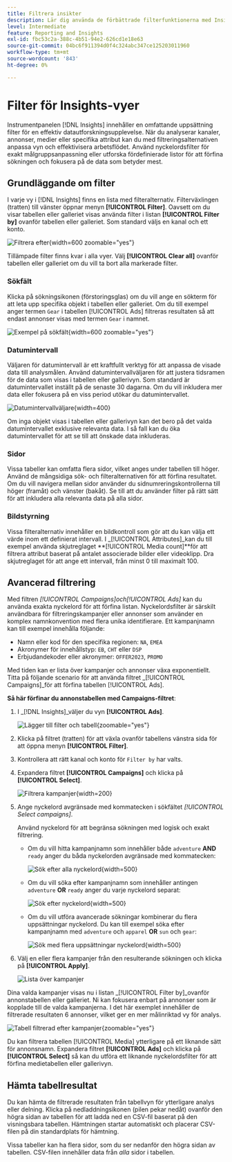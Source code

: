 ```yaml
---
title: Filtrera insikter
description: Lär dig använda de förbättrade filterfunktionerna med Insights.
level: Intermediate
feature: Reporting and Insights
exl-id: fbc53c2a-388c-4b51-94e2-626cd1e18e63
source-git-commit: 04bc6f911394d0f4c324abc347ce125203011960
workflow-type: tm+mt
source-wordcount: '843'
ht-degree: 0%

---
```


# Filter för Insights-vyer

Instrumentpanelen [!DNL Insights] innehåller en omfattande uppsättning filter för en effektiv datautforskningsupplevelse. När du analyserar kanaler, annonser, medier eller specifika attribut kan du med filtreringsalternativen anpassa vyn och effektivisera arbetsflödet. Använd nyckelordsfilter för exakt målgruppsanpassning eller utforska fördefinierade listor för att förfina sökningen och fokusera på de data som betyder mest.

## Grundläggande om filter

I varje vy i [!DNL Insights] finns en lista med filteralternativ. Filterväxlingen (tratten) till vänster öppnar menyn **[!UICONTROL Filter]**. Oavsett om du visar tabellen eller galleriet visas använda filter i listan **[!UICONTROL Filter by]** ovanför tabellen eller galleriet. Som standard väljs en kanal och ett konto.

![Filtrera efter](/help/assets/insights-filter-by.png "Filtrera efter"){width=600 zoomable="yes"}

Tillämpade filter finns kvar i alla vyer. Välj **[!UICONTROL Clear all]** ovanför tabellen eller galleriet om du vill ta bort alla markerade filter.

### Sökfält

Klicka på sökningsikonen (förstoringsglas) om du vill ange en sökterm för att leta upp specifika objekt i tabellen eller galleriet. Om du till exempel anger termen `Gear` i tabellen [!UICONTROL Ads] filtreras resultaten så att endast annonser visas med termen `Gear` i namnet.

![Exempel på sökfält](/help/assets/insights-search.png "Sök efter annonser med stödraster i namnet"){width=600 zoomable="yes"}

### Datumintervall

Väljaren för datumintervall är ett kraftfullt verktyg för att anpassa de visade data till analysmålen. Använd datumintervallväljaren för att justera tidsramen för de data som visas i tabellen eller gallerivyn. Som standard är datumintervallet inställt på de senaste 30 dagarna. Om du vill inkludera mer data eller fokusera på en viss period utökar du datumintervallet.

![Datumintervallväljare](/help/assets/insights-date-range.png "Välj ett datumintervall"){width=400}

Om inga objekt visas i tabellen eller gallerivyn kan det bero på det valda datumintervallet exklusive relevanta data. I så fall kan du öka datumintervallet för att se till att önskade data inkluderas.

### Sidor

Vissa tabeller kan omfatta flera sidor, vilket anges under tabellen till höger. Använd de mångsidiga sök- och filteralternativen för att förfina resultatet. Om du vill navigera mellan sidor använder du sidnumreringskontrollerna till höger (framåt) och vänster (bakåt). Se till att du använder filter på rätt sätt för att inkludera alla relevanta data på alla sidor.

### Bildstyrning

Vissa filteralternativ innehåller en bildkontroll som gör att du kan välja ett värde inom ett definierat intervall. I _[!UICONTROL Attributes]_kan du till exempel använda skjutreglaget **[!UICONTROL Media count]**för att filtrera attribut baserat på antalet associerade bilder eller videoklipp. Dra skjutreglaget för att ange ett intervall, från minst 0 till maximalt 100.

## Avancerad filtrering

Med filtren _[!UICONTROL Campaigns]_och_[!UICONTROL Ads]_ kan du använda exakta nyckelord för att förfina listan. Nyckelordsfilter är särskilt användbara för filtreringskampanjer eller annonser som använder en komplex namnkonvention med flera unika identifierare. Ett kampanjnamn kan till exempel innehålla följande:

- Namn eller kod för den specifika regionen: `NA`, `EMEA`
- Akronymer för innehållstyp: `EB`, `CHT` eller `DSP`
- Erbjudandekoder eller akronymer: `OFFER2023`, `PROMO`

Med tiden kan er lista över kampanjer och annonser växa exponentiellt. Titta på följande scenario för att använda filtret _[!UICONTROL Campaigns]_för att förfina tabellen [!UICONTROL Ads].

**Så här förfinar du annonstabellen med Campaigns-filtret**:

1. I _[!DNL Insights]_väljer du vyn **[!UICONTROL Ads]**.

   ![Lägger till filter och tabell](/help/assets/insights-ads-filter.png "Lägger till vy med filtermeny"){zoomable="yes"}

1. Klicka på filtret (tratten) för att växla ovanför tabellens vänstra sida för att öppna menyn **[!UICONTROL Filter]**.

1. Kontrollera att rätt kanal och konto för `Filter by` har valts.

1. Expandera filtret **[!UICONTROL Campaigns]** och klicka på **[!UICONTROL Select]**.

   ![Filtrera kampanjer](/help/assets/insights-filter-campaigns-expand.png "Utöka kampanjfilter"){width=200}

1. Ange nyckelord avgränsade med kommatecken i sökfältet _[!UICONTROL Select campaigns]_.

   Använd nyckelord för att begränsa sökningen med logisk och exakt filtrering.

   - Om du vill hitta kampanjnamn som innehåller både `adventure` **AND** `ready` anger du båda nyckelorden avgränsade med kommatecken:

     ![Sök efter alla nyckelord](/help/assets/insights-select-campaigns-and.png "Sök efter kampanjnamn som innehåller båda nyckelorden"){width=500}

   - Om du vill söka efter kampanjnamn som innehåller antingen `adventure` **OR** `ready` anger du varje nyckelord separat:

     ![Sök efter nyckelord](/help/assets/insights-select-campaigns-or.png "Sök efter kampanjnamn som innehåller minst ett nyckelord"){width=500}

   - Om du vill utföra avancerade sökningar kombinerar du flera uppsättningar nyckelord. Du kan till exempel söka efter kampanjnamn med `adventure` och `apparel` **OR** `sun` och `gear`:

     ![Sök med flera uppsättningar nyckelord](/help/assets/insights-advanced-or.png "Sök efter kampanjnamn med flera uppsättningar nyckelord"){width=500}

1. Välj en eller flera kampanjer från den resulterande sökningen och klicka på **[!UICONTROL Apply]**.

   ![Lista över kampanjer](/help/assets/insights-select-campaigns-list.png "Välj kampanjer att inkludera")

Dina valda kampanjer visas nu i listan _[!UICONTROL Filter by]_ovanför annonstabellen eller galleriet. Ni kan fokusera enbart på annonser som är kopplade till de valda kampanjerna. I det här exemplet innehåller de filtrerade resultaten 6 annonser, vilket ger en mer målinriktad vy för analys.

![Tabell filtrerad efter kampanjer](/help/assets/insights-filter-by-campaigns.png "Tabell med kampanjfilter"){zoomable="yes"}

Du kan filtrera tabellen [!UICONTROL Media] ytterligare på ett liknande sätt för annonsnamn. Expandera filtret **[!UICONTROL Ads]** och klicka på **[!UICONTROL Select]** så kan du utföra ett liknande nyckelordsfilter för att förfina medietabellen eller gallerivyn.

## Hämta tabellresultat

Du kan hämta de filtrerade resultaten från tabellvyn för ytterligare analys eller delning. Klicka på nedladdningsikonen (pilen pekar nedåt) ovanför den högra sidan av tabellen för att ladda ned en CSV-fil baserat på den visningsbara tabellen. Hämtningen startar automatiskt och placerar CSV-filen på din standardplats för hämtning.

Vissa tabeller kan ha flera sidor, som du ser nedanför den högra sidan av tabellen. CSV-filen innehåller data från _alla_ sidor i tabellen.
